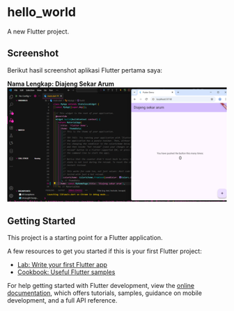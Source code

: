 # hello_world

A new Flutter project.

## Screenshot
Berikut hasil screenshot aplikasi Flutter pertama saya:

**Nama Lengkap: Diajeng Sekar Arum**
![Screenshot](images/01.png)

## Getting Started

This project is a starting point for a Flutter application.

A few resources to get you started if this is your first Flutter project:

- [Lab: Write your first Flutter app](https://docs.flutter.dev/get-started/codelab)
- [Cookbook: Useful Flutter samples](https://docs.flutter.dev/cookbook)

For help getting started with Flutter development, view the
[online documentation](https://docs.flutter.dev/), which offers tutorials,
samples, guidance on mobile development, and a full API reference.
